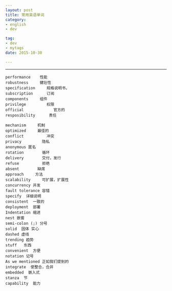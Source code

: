```yaml
---
layout: post
title: 常用英语单词
category: 
- english
- dev

tag:
- dev
- mytags
date: 2015-10-30

---
```

---

    performance    性能
    robustness     健壮性
    specification     规格说明书，
    subscription      订阅
    components     组件
    privilege         权限
    official             官方的
    resposibility      责任

<!-- more -->
    mechanism     机制
    optimized     最佳的
    conflict          冲突
    privacy         隐私
    anonymous 匿名
    rotation        循环 
    delivery        交付，发行
    refuse          拒绝
    absent        缺席
    approach     方法
    scalability     可扩展，扩展性
    concurrency 并发
    fault tolerance 容错
    specify  详细说明
    consistent  一致的
    deployment  部署
    Indentation 缩进
    nest 嵌套
    semi-colon (;) 分号
    solid  固体 实心
    dashed 虚线
    trending 趋势
    stuff   东西
    convenient  方便
    notation 记号
    As we mentioned 正如我们提到的
    integrate  使整合，合并
    embedded  嵌入式
    stanza  节
    capability  能力

